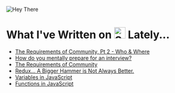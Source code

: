 ![Hey There](https://github.com/saramccombs/saramccombs/blob/main/HeyThere.png)

# What I've Written on <a href="https://dev.to/saramccombs"><img src="https://d2fltix0v2e0sb.cloudfront.net/dev-badge.svg" alt="Sara McCombs (she/her)'s DEV Profile" height="30" width="30"></a> Lately...
<!-- BLOG-POST-LIST:START -->
- [The Requirements of Community, Pt 2 - Who & Where](https://dev.to/saramccombs/the-requirements-of-community-pt-2-who-where-1185)
- [How do you mentally prepare for an interview?](https://dev.to/saramccombs/how-do-you-mentally-prepare-for-an-interview-58ko)
- [The Requirements of Community](https://dev.to/saramccombs/the-requirements-of-community-2bbd)
- [Redux... A Bigger Hammer is Not Always Better.](https://dev.to/saramccombs/redux-a-bigger-hammer-is-not-always-better-3jpp)
- [Variables in JavaScript](https://dev.to/saramccombs/variables-in-javascript-1cfo)
- [Functions in JavaScript](https://dev.to/saramccombs/functions-in-javascript-1j18)
<!-- BLOG-POST-LIST:END -->
